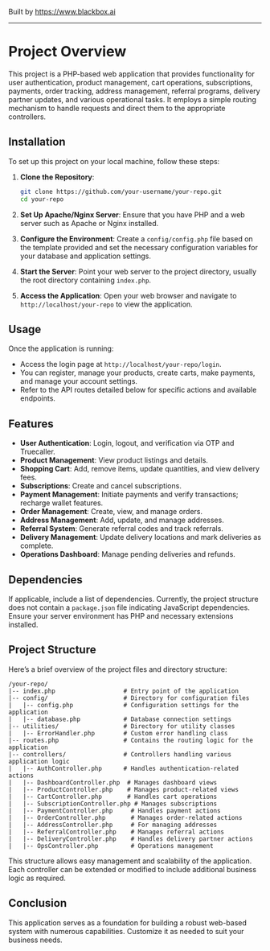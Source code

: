 
Built by https://www.blackbox.ai

---

# Project Overview

This project is a PHP-based web application that provides functionality for user authentication, product management, cart operations, subscriptions, payments, order tracking, address management, referral programs, delivery partner updates, and various operational tasks. It employs a simple routing mechanism to handle requests and direct them to the appropriate controllers.

## Installation

To set up this project on your local machine, follow these steps:

1. **Clone the Repository**:
   ```bash
   git clone https://github.com/your-username/your-repo.git
   cd your-repo
   ```

2. **Set Up Apache/Nginx Server**:
   Ensure that you have PHP and a web server such as Apache or Nginx installed.

3. **Configure the Environment**:
   Create a `config/config.php` file based on the template provided and set the necessary configuration variables for your database and application settings.

4. **Start the Server**:
   Point your web server to the project directory, usually the root directory containing `index.php`.

5. **Access the Application**:
   Open your web browser and navigate to `http://localhost/your-repo` to view the application.

## Usage

Once the application is running:

- Access the login page at `http://localhost/your-repo/login`.
- You can register, manage your products, create carts, make payments, and manage your account settings.
- Refer to the API routes detailed below for specific actions and available endpoints.

## Features

- **User Authentication**: Login, logout, and verification via OTP and Truecaller.
- **Product Management**: View product listings and details.
- **Shopping Cart**: Add, remove items, update quantities, and view delivery fees.
- **Subscriptions**: Create and cancel subscriptions.
- **Payment Management**: Initiate payments and verify transactions; recharge wallet features.
- **Order Management**: Create, view, and manage orders.
- **Address Management**: Add, update, and manage addresses.
- **Referral System**: Generate referral codes and track referrals.
- **Delivery Management**: Update delivery locations and mark deliveries as complete.
- **Operations Dashboard**: Manage pending deliveries and refunds.

## Dependencies

If applicable, include a list of dependencies. Currently, the project structure does not contain a `package.json` file indicating JavaScript dependencies. Ensure your server environment has PHP and necessary extensions installed.

## Project Structure

Here’s a brief overview of the project files and directory structure:

```
/your-repo/
|-- index.php                   # Entry point of the application
|-- config/                     # Directory for configuration files
|   |-- config.php              # Configuration settings for the application
|   |-- database.php            # Database connection settings
|-- utilities/                  # Directory for utility classes
|   |-- ErrorHandler.php        # Custom error handling class
|-- routes.php                  # Contains the routing logic for the application
|-- controllers/                # Controllers handling various application logic
|   |-- AuthController.php      # Handles authentication-related actions
|   |-- DashboardController.php  # Manages dashboard views
|   |-- ProductController.php    # Manages product-related views
|   |-- CartController.php       # Handles cart operations
|   |-- SubscriptionController.php # Manages subscriptions
|   |-- PaymentController.php     # Handles payment actions
|   |-- OrderController.php       # Manages order-related actions
|   |-- AddressController.php     # For managing addresses
|   |-- ReferralController.php    # Manages referral actions
|   |-- DeliveryController.php    # Handles delivery partner actions
|   |-- OpsController.php         # Operations management
```

This structure allows easy management and scalability of the application. Each controller can be extended or modified to include additional business logic as required.

## Conclusion

This application serves as a foundation for building a robust web-based system with numerous capabilities. Customize it as needed to suit your business needs.